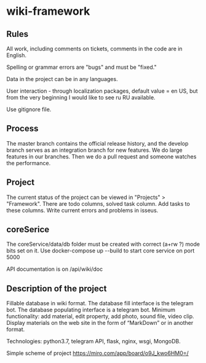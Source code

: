 # wiki-framework

## Rules

All work, including comments on tickets, comments in the code are in English.

Spelling or grammar errors are "bugs" and must be "fixed." 

Data in the project can be in any languages. 

User interaction - through localization packages, default value = en US, but from the very beginning I would like to see ru RU available.

Use gitignore file.
  
  
  ## Process
  
The master branch contains the official release history, and the develop branch serves as an integration branch for new features.
We do large features in our branches.
Then we do a pull request and someone watches the performance.


## Project

The current status of the project can be viewed in "Projects" > "Framework". There are todo columns, solved task column. Add tasks to these columns.
Write current errors and problems in isseus.


## coreSerice

The coreService/data/db folder must be created with correct (a+rw ?) mode bits set on it.
Use docker-compose up --build to start core service on port 5000

API documentation is on /api/wiki/doc


## Description of the project

Fillable database in wiki format. The database fill interface is the telegram bot. The database populating interface is a telegram bot. Minimum functionality: add material, edit property, add photo, sound file, video clip. Display materials on the web site in the form of “MarkDown” or in another format. 

Technologies: python3.7, telegram API, flask, nginx, wsgi, MongoDB.

Simple scheme of project https://miro.com/app/board/o9J_kwo6HM0=/
